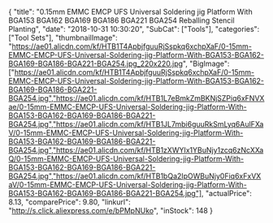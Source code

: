 {
	"title": "0.15mm EMMC EMCP UFS Universal Soldering jig Platform With BGA153 BGA162 BGA169 BGA186 BGA221 BGA254 Reballing Stencil Planting",
	"date": "2018-10-31 10:30:20",
	"SubCat": ["Tools"],
	"categories": ["Tool Sets"],
	"thumbnailImage": "https://ae01.alicdn.com/kf/HTB1T4ApbjfguuRjSspkq6xchpXaF/0-15mm-EMMC-EMCP-UFS-Universal-Soldering-jig-Platform-With-BGA153-BGA162-BGA169-BGA186-BGA221-BGA254.jpg_220x220.jpg",
	"BigImage": ["https://ae01.alicdn.com/kf/HTB1T4ApbjfguuRjSspkq6xchpXaF/0-15mm-EMMC-EMCP-UFS-Universal-Soldering-jig-Platform-With-BGA153-BGA162-BGA169-BGA186-BGA221-BGA254.jpg","https://ae01.alicdn.com/kf/HTB1L7eBmkZmBKNjSZPiq6xFNVXae/0-15mm-EMMC-EMCP-UFS-Universal-Soldering-jig-Platform-With-BGA153-BGA162-BGA169-BGA186-BGA221-BGA254.jpg","https://ae01.alicdn.com/kf/HTB1JL7mbi6guuRkSmLyq6AulFXaV/0-15mm-EMMC-EMCP-UFS-Universal-Soldering-jig-Platform-With-BGA153-BGA162-BGA169-BGA186-BGA221-BGA254.jpg","https://ae01.alicdn.com/kf/HTB1zXWYIx1YBuNjy1zcq6zNcXXaQ/0-15mm-EMMC-EMCP-UFS-Universal-Soldering-jig-Platform-With-BGA153-BGA162-BGA169-BGA186-BGA221-BGA254.jpg","https://ae01.alicdn.com/kf/HTB1bQa2IpOWBuNjy0Fiq6xFxVXaV/0-15mm-EMMC-EMCP-UFS-Universal-Soldering-jig-Platform-With-BGA153-BGA162-BGA169-BGA186-BGA221-BGA254.jpg"],
	"actualPrice": 8.13,
	"comparePrice": 9.80,
	"linkurl": "http://s.click.aliexpress.com/e/bPMpNUko",
	"inStock": 148
}
